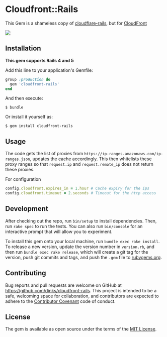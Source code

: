 # Cloudfront::Rails

This Gem is a shameless copy of [cloudflare-rails](https://github.com/modosc/cloudflare-rails), but for [CloudFront](https://aws.amazon.com/cloudfront/)

![](https://api.travis-ci.org/dinks/cloudfront-rails.svg)

## Installation

__This gem supports Rails 4 and 5__

Add this line to your application's Gemfile:

```ruby
group :production do
  gem 'cloudfront-rails'
end
```

And then execute:

    $ bundle

Or install it yourself as:

    $ gem install cloudfront-rails

## Usage

The code gets the list of proxies from `https://ip-ranges.amazonaws.com/ip-ranges.json`, updates the cache accordingly. This then whitelists these proxy ranges so that `request.ip` and `request.remote_ip` does not return these proxies.

For configuration

```ruby
config.cloudfront.expires_in = 1.hour # Cache expiry for the ips
config.cloudfront.timeout = 2.seconds # Timeout for the http access
```

## Development

After checking out the repo, run `bin/setup` to install dependencies. Then, run `rake spec` to run the tests. You can also run `bin/console` for an interactive prompt that will allow you to experiment.

To install this gem onto your local machine, run `bundle exec rake install`. To release a new version, update the version number in `version.rb`, and then run `bundle exec rake release`, which will create a git tag for the version, push git commits and tags, and push the `.gem` file to [rubygems.org](https://rubygems.org).

## Contributing

Bug reports and pull requests are welcome on GitHub at https://github.com/dinks/cloudfront-rails. This project is intended to be a safe, welcoming space for collaboration, and contributors are expected to adhere to the [Contributor Covenant](http://contributor-covenant.org) code of conduct.


## License

The gem is available as open source under the terms of the [MIT License](http://opensource.org/licenses/MIT).

